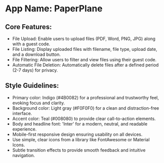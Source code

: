 # **App Name**: PaperPlane

## Core Features:

- File Upload: Enable users to upload files (PDF, Word, PNG, JPG) along with a guest code.
- File Listing: Display uploaded files with filename, file type, upload date, and a download button.
- File Filtering: Allow users to filter and view files using their guest code.
- Automatic File Deletion: Automatically delete files after a defined period (2-7 days) for privacy.

## Style Guidelines:

- Primary color: Indigo (#4B0082) for a professional and trustworthy feel, evoking focus and clarity.
- Background color: Light gray (#F0F0F0) for a clean and distraction-free interface.
- Accent color: Teal (#008080) to provide clear call-to-action elements.
- Body and headline font: 'Inter' for a modern, neutral, and readable experience.
- Mobile-first responsive design ensuring usability on all devices.
- Use simple, clear icons from a library like FontAwesome or Material Icons.
- Subtle transition effects to provide smooth feedback and intuitive navigation.